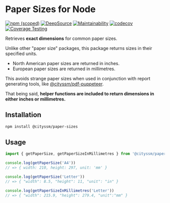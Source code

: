 # Paper Sizes for Node

[![npm (scoped)](https://img.shields.io/npm/v/@cityssm/paper-sizes)](https://www.npmjs.com/package/@cityssm/paper-sizes)
[![DeepSource](https://app.deepsource.com/gh/cityssm/node-paper-sizes.svg/?label=active+issues&show_trend=true&token=IZDF732zv79o7EdsM_Ov2MRb)](https://app.deepsource.com/gh/cityssm/node-paper-sizes/)
[![Maintainability](https://api.codeclimate.com/v1/badges/639d4198aca631b45c17/maintainability)](https://codeclimate.com/github/cityssm/node-paper-sizes/maintainability)
[![codecov](https://codecov.io/gh/cityssm/node-paper-sizes/graph/badge.svg?token=G4FS2U0JJK)](https://codecov.io/gh/cityssm/node-paper-sizes)
[![Coverage Testing](https://github.com/cityssm/node-paper-sizes/actions/workflows/coverage.yml/badge.svg)](https://github.com/cityssm/node-paper-sizes/actions/workflows/coverage.yml)

Retrieves **exact dimensions** for common paper sizes.

Unlike other "paper size" packages, this package returns sizes in their specified units.

- North American paper sizes are returned in inches.
- European paper sizes are returned in millimetres.

This avoids strange paper sizes when used in conjunction with report generating tools,
like [@cityssm/pdf-puppeteer](https://www.npmjs.com/package/@cityssm/pdf-puppeteer).

That being said, **helper functions are included to return dimensions
in either inches or millimetres.**

## Installation

```sh
npm install @cityssm/paper-sizes
```

## Usage

```javascript
import { getPaperSize, getPaperSizeInMillimetres } from '@cityssm/paper-sizes'

console.log(getPaperSize('A4'))
// => { width: 210, height: 297, unit: 'mm' }

console.log(getPaperSize('Letter'))
// => { "width": 8.5, "height": 11, "unit": "in" }

console.log(getPaperSizeInMillimetres('Letter'))
// => { "width": 215.9, "height": 279.4, "unit":"mm" }
```
